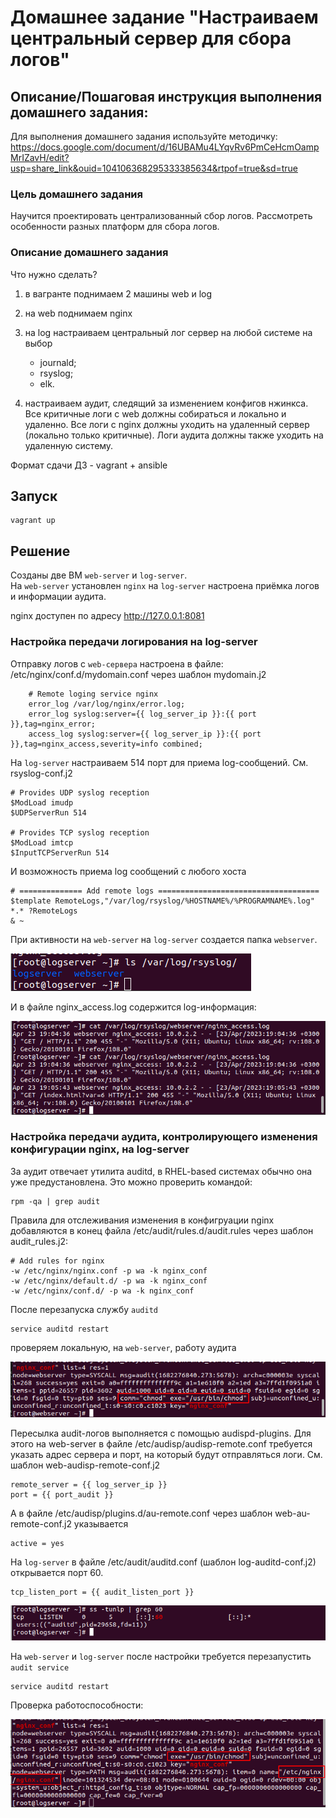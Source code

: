 # Домашнее задание "Настраиваем центральный сервер для сбора логов"

## Описание/Пошаговая инструкция выполнения домашнего задания:

Для выполнения домашнего задания используйте методичку:
https://docs.google.com/document/d/16UBAMu4LYqvRv6PmCeHcmOampMrIZavH/edit?usp=share_link&ouid=104106368295333385634&rtpof=true&sd=true

### Цель домашнего задания

Научится проектировать централизованный сбор логов. Рассмотреть особенности разных платформ для сбора логов.

### Описание домашнего задания

Что нужно сделать?

1. в вагранте поднимаем 2 машины web и log

2. на web поднимаем nginx

3. на log настраиваем центральный лог сервер на любой системе на выбор

   * journald;
   * rsyslog;
   * elk.

4. настраиваем аудит, следящий за изменением конфигов нжинкса.
Все критичные логи с web должны собираться и локально и удаленно.
Все логи с nginx должны уходить на удаленный сервер (локально только критичные).
Логи аудита должны также уходить на удаленную систему.

Формат сдачи ДЗ - vagrant + ansible

## Запуск

```
vagrant up
```

## Решение

Созданы две ВМ `web-server` и `log-server`. \
На `web-server` установлен `nginx` на `log-server` настроена приёмка логов и информации аудита.

nginx доступен по адресу http://127.0.0.1:8081

### Настройка передачи логирования на log-server

Отправку логов с `web-сервера` настроена в файле: /etc/nginx/conf.d/mydomain.conf
через шаблон mydomain.j2

```
    # Remote loging service nginx
    error_log /var/log/nginx/error.log;
    error_log syslog:server={{ log_server_ip }}:{{ port }},tag=nginx_error;
    access_log syslog:server={{ log_server_ip }}:{{ port }},tag=nginx_access,severity=info combined;
```

На `log-server` настраиваем 514 порт для приема log-сообщений.
См. rsyslog-conf.j2

```
# Provides UDP syslog reception
$ModLoad imudp
$UDPServerRun 514

# Provides TCP syslog reception
$ModLoad imtcp
$InputTCPServerRun 514
```

И возможность приема log сообщений с любого хоста
```
# ============== Add remote logs ====================================
$template RemoteLogs,"/var/log/rsyslog/%HOSTNAME%/%PROGRAMNAME%.log"
*.* ?RemoteLogs
& ~
```

При активности на `web-server` на `log-server` создается папка `webserver`.

![webserver_log](imgs/webserver_log.png)

И в файле nginx_access.log содержится log-информация:

![nginx_access_log](imgs/nginx_access_log.png)

### Настройка передачи аудита, контролирующего изменения конфигурации nginx, на log-server

За аудит отвечает утилита auditd, в RHEL-based системах обычно она уже предустановлена.
Это можно проверить командой:
```
rpm -qa | grep audit
```

Правила для отслеживания изменения в конфигруации nginx добавляются в конец
файла /etc/audit/rules.d/audit.rules через шаблон audit_rules.j2:

```
# Add rules for nginx
-w /etc/nginx/nginx.conf -p wa -k nginx_conf
-w /etc/nginx/default.d/ -p wa -k nginx_conf
-w /etc/nginx/conf.d/ -p wa -k nginx_conf
``` 

После перезапуска службу `auditd`

```
service auditd restart
```

проверяем локальную, на `web-server`, работу аудита

![chmod](imgs/chmod.png)

Пересылка audit-логов выполняется с помощью audispd-plugins.
Для этого на web-server в файле /etc/audisp/audisp-remote.conf требуется указать адрес сервера и порт, на который будут отправляться логи.
См. шаблон web-audisp-remote-conf.j2
```
remote_server = {{ log_server_ip }}
port = {{ port_audit }}
```

А в файле /etc/audisp/plugins.d/au-remote.conf через шаблон web-au-remote-conf.j2 указывается
```
active = yes
```

На `log-server` в файле /etc/audit/auditd.conf (шаблон log-auditd-conf.j2) открывается порт 60.
```
tcp_listen_port = {{ audit_listen_port }}
```

![log-listen-60](imgs/log-listen-60.png)

На `web-server` и `log-server` после настройки требуется перезапустить `audit service`
```
service auditd restart
```

Проверка работоспособности:

![logserver-audit-records](imgs/logserver-audit-records.png)


